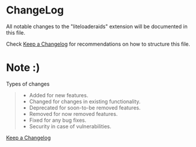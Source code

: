 # ChangeLog

All notable changes to the "liteloaderaids" extension will be documented in this file.

Check [Keep a Changelog](http://keepachangelog.com/) for recommendations on how to structure this file.












# Note :)
Types of changes
>- Added for new features.
>- Changed for changes in existing functionality.
>- Deprecated for soon-to-be removed features.
>- Removed for now removed features.
>- Fixed for any bug fixes.
>- Security in case of vulnerabilities.

 [Keep a Changelog](http://keepachangelog.com/)